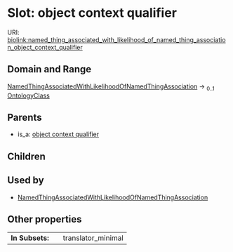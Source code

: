 
# Slot: object context qualifier




URI: [biolink:named_thing_associated_with_likelihood_of_named_thing_association_object_context_qualifier](https://w3id.org/biolink/named_thing_associated_with_likelihood_of_named_thing_association_object_context_qualifier)


## Domain and Range

[NamedThingAssociatedWithLikelihoodOfNamedThingAssociation](NamedThingAssociatedWithLikelihoodOfNamedThingAssociation.md) &#8594;  <sub>0..1</sub> [OntologyClass](OntologyClass.md)

## Parents

 *  is_a: [object context qualifier](object_context_qualifier.md)

## Children


## Used by

 * [NamedThingAssociatedWithLikelihoodOfNamedThingAssociation](NamedThingAssociatedWithLikelihoodOfNamedThingAssociation.md)

## Other properties

|  |  |  |
| --- | --- | --- |
| **In Subsets:** | | translator_minimal |

